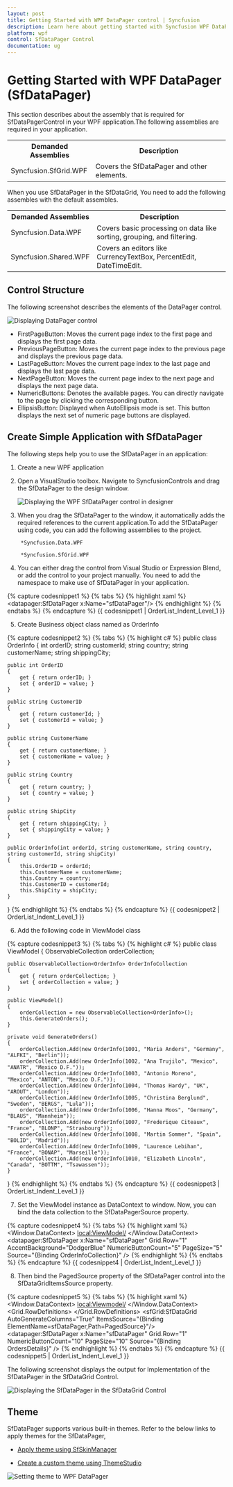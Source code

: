 ```yaml
---
layout: post
title: Getting Started with WPF DataPager control | Syncfusion
description: Learn here about getting started with Syncfusion WPF DataPager (SfDataPager) control, its elements and more.
platform: wpf
control: SfDataPager Control
documentation: ug
---
```


# Getting Started with WPF DataPager (SfDataPager)

This section describes about the assembly that is required for SfDataPagerControl in your WPF application.The following assemblies are required in your application.



<table>
<tr>
<th>
Demanded Assemblies</th><th>
Description</th></tr>
<tr>
<td>
Syncfusion.SfGrid.WPF</td><td>
Covers the SfDataPager and other elements.</td></tr>
</table>


When you use SfDataPager in the SfDataGrid, You need to add the following assembles with the default assembles.

<table>
<tr>
<th>
Demanded Assemblies</th><th>
Description</th></tr>
<tr>
<td>
Syncfusion.Data.WPF</td><td>
Covers basic processing on data like sorting, grouping, and filtering.</td></tr>
<tr>
<td>
Syncfusion.Shared.WPF</td><td>
Covers an editors like CurrencyTextBox, PercentEdit, DateTimeEdit.</td></tr>
</table>


## Control Structure

The following screenshot describes the elements of the DataPager control.

![Displaying DataPager control](Getting-Started_images/Getting-Started_img1.png)



* FirstPageButton: Moves the current page index to the first page and displays the first page data.
* PreviousPageButton: Moves the current page index to the previous page and displays the previous page data.
* LastPageButton: Moves the current page index to the last page and displays the last page data.
* NextPageButton: Moves the current page index to the next page and displays the next page data.
* NumericButtons: Denotes the available pages. You can directly navigate to the page by clicking the corresponding button.
* EllipsisButton: Displayed when AutoEllipsis mode is set. This button displays the next set of numeric page buttons are displayed.



## Create Simple Application with SfDataPager

The following steps help you to use the SfDataPager in an application:

1. Create a new WPF application
2. Open a VisualStudio toolbox. Navigate to SyncfusionControls and drag the SfDataPager to the design window.



   ![Displaying the WPF SfDataPager control in designer](Getting-Started_images/Getting-Started_img2.png)



3. When you drag the SfDataPager to the window, it automatically adds the required references to the current application.To add the SfDataPager using code, you can add the following assemblies to the project.
   
        *Syncfusion.Data.WPF
   
        *Syncfusion.SfGrid.WPF

4. You can either drag the control from Visual Studio or Expression Blend, or add the control to your project manually. You need to add the namespace to make use of SfDataPager in your application.

{% capture codesnippet1 %}
{% tabs %}
{% highlight xaml %}
<Window x:Class="SfDataPagerDemo.MainWindow"
        xmlns="http://schemas.microsoft.com/winfx/2006/xaml/presentation"
        xmlns:x="http://schemas.microsoft.com/winfx/2006/xaml"
        xmlns:d="http://schemas.microsoft.com/expression/blend/2008"
        xmlns:mc="http://schemas.openxmlformats.org/markup-compatibility/2006"
        xmlns:local="clr-namespace:SfDataPagerDemo"        
        xmlns:datapager="clr-namespace:Syncfusion.UI.Xaml.Controls.DataPager;assembly=Syncfusion.SfGrid.WPF"
        mc:Ignorable="d"
        Title="MainWindow" Height="350" Width="525">
    <Grid>
        <datapager:SfDataPager x:Name="sfDataPager"/>
    </Grid>
</Window>
{% endhighlight %}
{% endtabs %}
{% endcapture %}
{{ codesnippet1 | OrderList_Indent_Level_1 }}

5. Create Business object class named as OrderInfo

{% capture codesnippet2 %}
{% tabs %}
{% highlight c# %}
public class OrderInfo
{
    int orderID;
    string customerId;
    string country;
    string customerName;
    string shippingCity;

    public int OrderID
    {
        get { return orderID; }
        set { orderID = value; }
    }

    public string CustomerID
    {
        get { return customerId; }
        set { customerId = value; }
    }

    public string CustomerName
    {
        get { return customerName; }
        set { customerName = value; }
    }

    public string Country
    {
        get { return country; }
        set { country = value; }
    }

    public string ShipCity
    {
        get { return shippingCity; }
        set { shippingCity = value; }
    }

    public OrderInfo(int orderId, string customerName, string country, string customerId, string shipCity)
    {
        this.OrderID = orderId;
        this.CustomerName = customerName;
        this.Country = country;
        this.CustomerID = customerId;
        this.ShipCity = shipCity;
    }
}
{% endhighlight %}
{% endtabs %}
{% endcapture %}
{{ codesnippet2 | OrderList_Indent_Level_1 }}

6. Add the following code in ViewModel class

{% capture codesnippet3 %}
{% tabs %}
{% highlight c# %}
public class ViewModel
{
    ObservableCollection<OrderInfo> orderCollection;

    public ObservableCollection<OrderInfo> OrderInfoCollection
    {
        get { return orderCollection; }
        set { orderCollection = value; }
    }

    public ViewModel()
    {
        orderCollection = new ObservableCollection<OrderInfo>();
        this.GenerateOrders();
    }

    private void GenerateOrders()
    {
        orderCollection.Add(new OrderInfo(1001, "Maria Anders", "Germany", "ALFKI", "Berlin"));
        orderCollection.Add(new OrderInfo(1002, "Ana Trujilo", "Mexico", "ANATR", "Mexico D.F."));
        orderCollection.Add(new OrderInfo(1003, "Antonio Moreno", "Mexico", "ANTON", "Mexico D.F."));
        orderCollection.Add(new OrderInfo(1004, "Thomas Hardy", "UK", "AROUT", "London"));
        orderCollection.Add(new OrderInfo(1005, "Christina Berglund", "Sweden", "BERGS", "Lula"));
        orderCollection.Add(new OrderInfo(1006, "Hanna Moos", "Germany", "BLAUS", "Mannheim"));
        orderCollection.Add(new OrderInfo(1007, "Frederique Citeaux", "France", "BLONP", "Strasbourg"));
        orderCollection.Add(new OrderInfo(1008, "Martin Sommer", "Spain", "BOLID", "Madrid"));
        orderCollection.Add(new OrderInfo(1009, "Laurence Lebihan", "France", "BONAP", "Marseille"));
        orderCollection.Add(new OrderInfo(1010, "Elizabeth Lincoln", "Canada", "BOTTM", "Tsawassen"));
    }
}
{% endhighlight %}
{% endtabs %}
{% endcapture %}
{{ codesnippet3 | OrderList_Indent_Level_1 }}

7. Set the ViewModel instance as DataContext to window. Now, you can bind the data collection to the SfDataPagerSource property.

{% capture codesnippet4 %}
{% tabs %}
{% highlight xaml %}
<Window.DataContext>
    <local:ViewModel/>
</Window.DataContext>
<Grid>
    <datapager:SfDataPager x:Name="sfDataPager" 
						   Grid.Row="1"
						   AccentBackground="DodgerBlue"
						   NumericButtonCount="5"
						   PageSize="5" 
						   Source="{Binding OrderInfoCollection}" />
</Grid>
{% endhighlight %}
{% endtabs %}
{% endcapture %}
{{ codesnippet4 | OrderList_Indent_Level_1 }}

8. Then bind the PagedSource property of the SfDataPager control into the SfDataGridItemsSource property.

{% capture codesnippet5 %}
{% tabs %}
{% highlight xaml %}
<Window.DataContext>
    <local:Viewmodel/>
</Window.DataContext>
<Grid>
    <Grid.RowDefinitions>
        <RowDefinition Height="*" />
        <RowDefinition Height="Auto" />
    </Grid.RowDefinitions>
    <sfGrid:SfDataGrid AutoGenerateColumns="True" 
					   ItemsSource="{Binding ElementName=sfDataPager,Path=PagedSource}"/>
    <datapager:SfDataPager x:Name="sfDataPager" 
						   Grid.Row="1"
						   NumericButtonCount="10"
						   PageSize="10" 
						   Source="{Binding OrdersDetails}" />
</Grid>
{% endhighlight %}
{% endtabs %}
{% endcapture %}
{{ codesnippet5 | OrderList_Indent_Level_1 }}

The following screenshot displays the output for Implementation of the SfDataPager in the SfDataGrid Control.


![Displaying the SfDataPager in the SfDataGrid Control ](Getting-Started_images/Getting-Started_img3.png)

## Theme

SfDataPager supports various built-in themes. Refer to the below links to apply themes for the SfDataPager,

  * [Apply theme using SfSkinManager](https://help.syncfusion.com/wpf/themes/skin-manager)
	
  * [Create a custom theme using ThemeStudio](https://help.syncfusion.com/wpf/themes/theme-studio#creating-custom-theme)

  ![Setting theme to WPF DataPager](Getting-Started_images/Theme.png)


